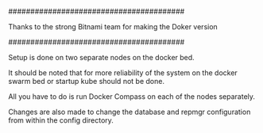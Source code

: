 ########################################

Thanks to the strong Bitnami team for making the Doker version

########################################

Setup is done on two separate nodes on the docker bed.

It should be noted that for more reliability of the system on the docker swarm bed or startup kube should not be done.

All you have to do is run Docker Compass on each of the nodes separately.

Changes are also made to change the database and repmgr configuration from within the config directory.
